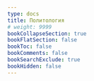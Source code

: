 ```yaml
---
type: docs
title: Политология
# weight: 9999
bookCollapseSection: true
bookFlatSection: false
bookToc: false
bookComments: false
bookSearchExclude: true
bookHidden: false
---
```

